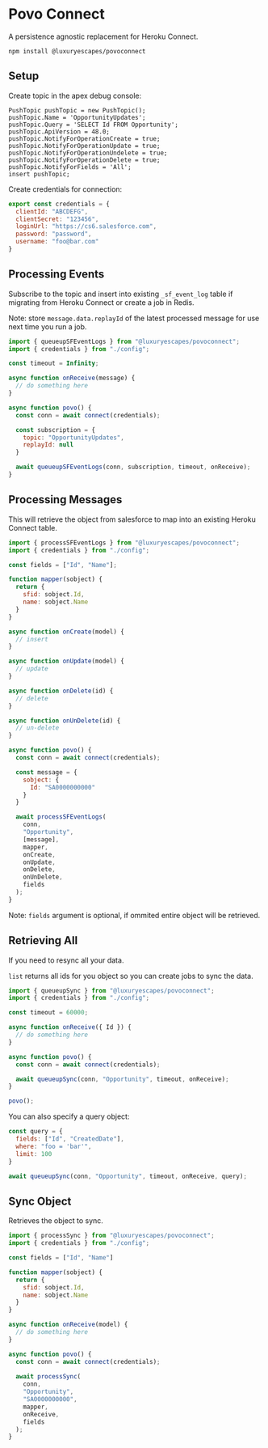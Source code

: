 # Povo Connect

A persistence agnostic replacement for Heroku Connect.

```
npm install @luxuryescapes/povoconnect
```

## Setup

Create topic in the apex debug console:

```
PushTopic pushTopic = new PushTopic();
pushTopic.Name = 'OpportunityUpdates';
pushTopic.Query = 'SELECT Id FROM Opportunity';
pushTopic.ApiVersion = 48.0;
pushTopic.NotifyForOperationCreate = true;
pushTopic.NotifyForOperationUpdate = true;
pushTopic.NotifyForOperationUndelete = true;
pushTopic.NotifyForOperationDelete = true;
pushTopic.NotifyForFields = 'All';
insert pushTopic;
```

Create credentials for connection:

```js
export const credentials = {
  clientId: "ABCDEFG",
  clientSecret: "123456",
  loginUrl: "https://cs6.salesforce.com",
  password: "password",
  username: "foo@bar.com"
}
```

## Processing Events

Subscribe to the topic and insert into existing `_sf_event_log` table if
migrating from Heroku Connect or create a job in Redis.

Note: store `message.data.replayId` of the latest processed message for use next
time you run a job.

```js
import { queueupSFEventLogs } from "@luxuryescapes/povoconnect";
import { credentials } from "./config";

const timeout = Infinity;

async function onReceive(message) {
  // do something here 
}

async function povo() {
  const conn = await connect(credentials);

  const subscription = {
    topic: "OpportunityUpdates",
    replayId: null
  }

  await queueupSFEventLogs(conn, subscription, timeout, onReceive);
}
```

## Processing Messages

This will retrieve the object from salesforce to map into an existing Heroku
Connect table.

```js
import { processSFEventLogs } from "@luxuryescapes/povoconnect";
import { credentials } from "./config";

const fields = ["Id", "Name"];

function mapper(sobject) {
  return {
    sfid: sobject.Id,
    name: sobject.Name
  }
}

async function onCreate(model) {
  // insert
}

async function onUpdate(model) {
  // update
}

async function onDelete(id) {
  // delete
}

async function onUnDelete(id) {
  // un-delete
}

async function povo() {
  const conn = await connect(credentials);

  const message = {
    sobject: {
      Id: "SA0000000000"
    }
  }

  await processSFEventLogs(
    conn,
    "Opportunity",
    [message],
    mapper,
    onCreate,
    onUpdate,
    onDelete,
    onUnDelete,
    fields
  );
}
```

Note: `fields` argument is optional, if ommited entire object will be retrieved.

## Retrieving All

If you need to resync all your data.

`list` returns all ids for you object so you can create jobs to sync the data.

```js
import { queueupSync } from "@luxuryescapes/povoconnect";
import { credentials } from "./config";

const timeout = 60000;

async function onReceive({ Id }) {
  // do something here
}

async function povo() {
  const conn = await connect(credentials);

  await queueupSync(conn, "Opportunity", timeout, onReceive);
}

povo();
```

You can also specify a query object:

```js
const query = {
  fields: ["Id", "CreatedDate"],
  where: "foo = 'bar'",
  limit: 100
}

await queueupSync(conn, "Opportunity", timeout, onReceive, query);
```


## Sync Object

Retrieves the object to sync.

```js
import { processSync } from "@luxuryescapes/povoconnect";
import { credentials } from "./config";

const fields = ["Id", "Name"]

function mapper(sobject) {
  return {
    sfid: sobject.Id,
    name: sobject.Name
  }
}

async function onReceive(model) {
  // do something here
}

async function povo() {
  const conn = await connect(credentials);
  
  await processSync(
    conn,
    "Opportunity",
    "SA0000000000",
    mapper,
    onReceive,
    fields
  );
}
```
